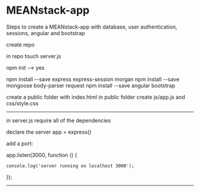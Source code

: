 # MEANstack-app

Steps to create a MEANstack-app with database, user authentication, sessions, angular and bootstrap

create repo

in repo touch server.js

npm init --> yes

npm install --save express express-session morgan
npm install --save mongoose body-parser request
npm install --save angular bootstrap

create a public folder with index.html
in public folder create js/app.js and css/style.css

-----------------------------------

in server.js require all of the dependencies

declare the server app = express()

add a port:

app.listen(3000, function () {

    console.log('server running on localhost 3000');

});

-----------------------------------
